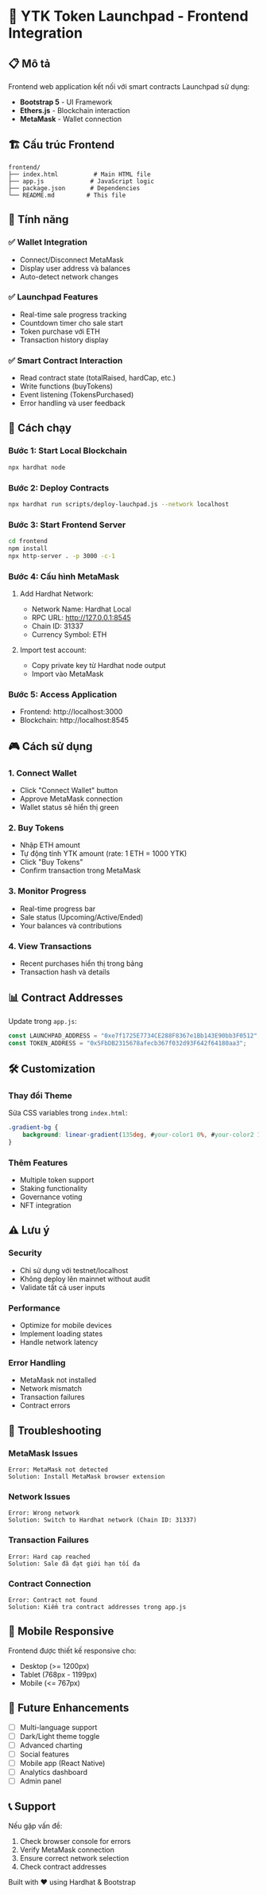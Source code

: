 # 🚀 YTK Token Launchpad - Frontend Integration

## 📋 Mô tả
Frontend web application kết nối với smart contracts Launchpad sử dụng:
- **Bootstrap 5** - UI Framework
- **Ethers.js** - Blockchain interaction
- **MetaMask** - Wallet connection

## 🏗️ Cấu trúc Frontend

```
frontend/
├── index.html          # Main HTML file
├── app.js             # JavaScript logic
├── package.json       # Dependencies
└── README.md         # This file
```

## 🎯 Tính năng

### ✅ Wallet Integration
- Connect/Disconnect MetaMask
- Display user address và balances
- Auto-detect network changes

### ✅ Launchpad Features
- Real-time sale progress tracking
- Countdown timer cho sale start
- Token purchase với ETH
- Transaction history display

### ✅ Smart Contract Interaction
- Read contract state (totalRaised, hardCap, etc.)
- Write functions (buyTokens)
- Event listening (TokensPurchased)
- Error handling và user feedback

## 🚀 Cách chạy

### Bước 1: Start Local Blockchain
```bash
npx hardhat node
```

### Bước 2: Deploy Contracts
```bash
npx hardhat run scripts/deploy-lauchpad.js --network localhost
```

### Bước 3: Start Frontend Server
```bash
cd frontend
npm install
npx http-server . -p 3000 -c-1
```

### Bước 4: Cấu hình MetaMask
1. Add Hardhat Network:
   - Network Name: Hardhat Local
   - RPC URL: http://127.0.0.1:8545
   - Chain ID: 31337
   - Currency Symbol: ETH

2. Import test account:
   - Copy private key từ Hardhat node output
   - Import vào MetaMask

### Bước 5: Access Application
- Frontend: http://localhost:3000
- Blockchain: http://localhost:8545

## 🎮 Cách sử dụng

### 1. Connect Wallet
- Click "Connect Wallet" button
- Approve MetaMask connection
- Wallet status sẽ hiển thị green

### 2. Buy Tokens
- Nhập ETH amount
- Tự động tính YTK amount (rate: 1 ETH = 1000 YTK)
- Click "Buy Tokens"
- Confirm transaction trong MetaMask

### 3. Monitor Progress
- Real-time progress bar
- Sale status (Upcoming/Active/Ended)
- Your balances và contributions

### 4. View Transactions
- Recent purchases hiển thị trong bảng
- Transaction hash và details

## 📊 Contract Addresses

Update trong `app.js`:
```javascript
const LAUNCHPAD_ADDRESS = "0xe7f1725E7734CE288F8367e1Bb143E90bb3F0512";
const TOKEN_ADDRESS = "0x5FbDB2315678afecb367f032d93F642f64180aa3";
```

## 🛠️ Customization

### Thay đổi Theme
Sửa CSS variables trong `index.html`:
```css
.gradient-bg {
    background: linear-gradient(135deg, #your-color1 0%, #your-color2 100%);
}
```

### Thêm Features
- Multiple token support
- Staking functionality
- Governance voting
- NFT integration

## ⚠️ Lưu ý

### Security
- Chỉ sử dụng với testnet/localhost
- Không deploy lên mainnet without audit
- Validate tất cả user inputs

### Performance
- Optimize for mobile devices
- Implement loading states
- Handle network latency

### Error Handling
- MetaMask not installed
- Network mismatch
- Transaction failures
- Contract errors

## 🐛 Troubleshooting

### MetaMask Issues
```
Error: MetaMask not detected
Solution: Install MetaMask browser extension
```

### Network Issues
```
Error: Wrong network
Solution: Switch to Hardhat network (Chain ID: 31337)
```

### Transaction Failures
```
Error: Hard cap reached
Solution: Sale đã đạt giới hạn tối đa
```

### Contract Connection
```
Error: Contract not found
Solution: Kiểm tra contract addresses trong app.js
```

## 📱 Mobile Responsive

Frontend được thiết kế responsive cho:
- Desktop (>= 1200px)
- Tablet (768px - 1199px)
- Mobile (<= 767px)

## 🔮 Future Enhancements

- [ ] Multi-language support
- [ ] Dark/Light theme toggle
- [ ] Advanced charting
- [ ] Social features
- [ ] Mobile app (React Native)
- [ ] Analytics dashboard
- [ ] Admin panel

## 📞 Support

Nếu gặp vấn đề:
1. Check browser console for errors
2. Verify MetaMask connection
3. Ensure correct network selection
4. Check contract addresses

Built with ❤️ using Hardhat & Bootstrap
